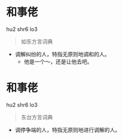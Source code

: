 # 和事佬
hu2 shr6 lo3
> 如东方言词典
- 调解纠纷的人，特指无原则地调和的人。
  - 他是一个～，还是让他去吧。

# 和事佬
hu2 shr6 lo3
> 东台方言词典
- 调停争端的人，特指无原则地进行调解的人。

